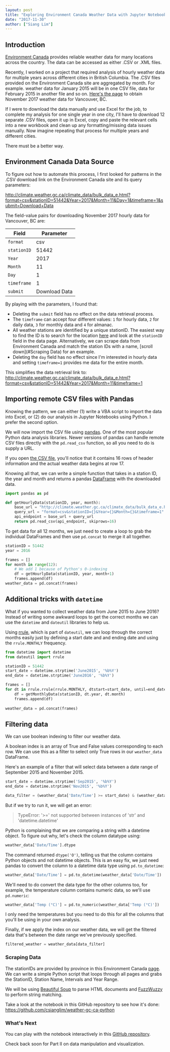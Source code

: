 ```yaml
---
layout: post
title: "Exploring Environment Canada Weather Data with Jupyter Notebooks, Part I: Data Extraction & Cleaning"
date: "2017-11-30"
author: ["Siang Lim"]
---
```


## Introduction
[Environment Canada](http://climate.weather.gc.ca/) provides reliable weather data for many locations across the country. The data can be accessed as either .CSV or .XML files.

Recently, I worked on a project that required analysis of hourly weather data for multiple years across different cities in British Columbia. The .CSV files provided on the Environment Canada site are aggregated by month. For example. weather data for January 2015 will be in one CSV file, data for February 2015 in another file and so on. [Here's the page](http://climate.weather.gc.ca/climate_data/hourly_data_e.html?hlyRange=2013-06-11%7C2017-11-29&dlyRange=2013-06-13%7C2017-11-29&mlyRange=%7C&StationID=51442&Prov=BC&urlExtension=_e.html&searchType=stnName&optLimit=yearRange&StartYear=1840&EndYear=2017&selRowPerPage=25&Line=39&searchMethod=contains&txtStationName=vancouver&timeframe=1&Year=2017&Month=11&Day=1#) to obtain November 2017 weather data for Vancouver, BC.

If I were to download the data manually and use Excel for the job, to complete my analysis for one single year in one city, I'll have to download 12 separate .CSV files, open it up in Excel, copy and paste the relevant cells into a new workbook and clean up any formatting/missing data issues manually. Now imagine repeating that process for multiple years and different cities.

There must be a better way.

## Environment Canada Data Source
To figure out how to automate this process, I first looked for patterns in the .CSV download link on the Environment Canada site and its query parameters:

http://climate.weather.gc.ca/climate_data/bulk_data_e.html?format=csv&stationID=51442&Year=2017&Month=11&Day=1&timeframe=1&submit=Download+Data

The field-value pairs for downloading November 2017 hourly data for Vancouver, BC are:

| Field     | Parameter |
|-----------|-----------|
| `format`    | csv       |
| `stationID` | 51442     |
| `Year`      | 2017      |
| `Month`     | 11        |
| `Day`       | 1         |
| `timeframe` | 1         |
| `submit`    | Download Data |

By playing with the parameters, I found that:

- Deleting the `submit` field has no effect on the data retrieval process. 
- The `timeframe` can accept four different values: `1` for hourly data, `2` for daily data, `3` for monthly data and `4` for almanac.
- All weather stations are identified by a unique stationID. The easiest way to find the ID is to search for the location [here](http://climate.weather.gc.ca/historical_data/search_historic_data_e.html) and look at the `stationID` field in the data page. Alternatively, we can scrape data from Environment Canada and match the station IDs with a name, [scroll down](#Scraping Data) for an example.
- Deleting the `day` field has no effect since I'm interested in hourly data and setting `timeframe=1` provides me data for the entire month.
 
 This simplifies the data retrieval link to:
 http://climate.weather.gc.ca/climate_data/bulk_data_e.html?format=csv&stationID=51442&Year=2017&Month=11&timeframe=1

## Importing remote CSV files with Pandas
Knowing the pattern, we can either (1) write a VBA script to import the data into Excel, or (2) do our analysis in Jupyter Notebooks using Python. I prefer the second option.

We will now import the CSV file using [pandas](http://pandas.pydata.org/). One of the most popular Python data analysis libraries. Newer versions of pandas can handle remote CSV files directly with the `pd.read_csv` function, so all you need to do is supply a URL.

If you open [the CSV file](http://climate.weather.gc.ca/climate_data/bulk_data_e.html?format=csv&stationID=51442&Year=2017&Month=11&timeframe=1), you'll notice that it contains 16 rows of header information and the actual weather data begins at row 17.

Knowing all that, we can write a simple function that takes in a station ID, the year and month and returns a pandas [DataFrame](https://pandas.pydata.org/pandas-docs/stable/dsintro.html) with the downloaded data.


```python
import pandas as pd

def getHourlyData(stationID, year, month):
    base_url = "http://climate.weather.gc.ca/climate_data/bulk_data_e.html?"
    query_url = "format=csv&stationID={}&Year={}&Month={}&timeframe=1".format(stationID, year, month)
    api_endpoint = base_url + query_url
    return pd.read_csv(api_endpoint, skiprows=16)
```

To get data for all 12 months, we just need to create a loop to grab the individual DataFrames and then use `pd.concat` to merge it all together.

```python
stationID = 51442
year = 2016

frames = []
for month in range(12):
	# We add 1 because of Python's 0-indexing
	df = getHourlyData(stationID, year, month+1) 
	frames.append(df)
weather_data = pd.concat(frames)
```

## Additional tricks with `datetime`
What if you wanted to collect weather data from June 2015 to June 2016? Instead of writing some awkward loops to get the correct months we can use the `datetime` and `dateutil` libraries to help us.

Using [rrule](http://dateutil.readthedocs.io/en/stable/rrule.html), which is part of `dateutil`, we can loop through the correct months easily just by defining a start date and and ending date and using the `rrule.MONTHLY` frequency.

```python
from datetime import datetime
from dateutil import rrule

stationID = 51442
start_date = datetime.strptime('June2015', '%b%Y')
end_date = datetime.strptime('June2016', '%b%Y')

frames = []
for dt in rrule.rrule(rrule.MONTHLY, dtstart=start_date, until=end_date):
    df = getMonthlyData(stationID, dt.year, dt.month)
    frames.append(df)
    
weather_data = pd.concat(frames)
```

## Filtering data

We can use boolean indexing to filter our weather data. 

A boolean index is an array of True and False values corresponding to each row. We can use this as a filter to select only True rows in our `weather_data` DataFrame.

Here's an example of a filter that will select data between a date range of September 2015 and November 2015.

```python
start_date = datetime.strptime('Sep2015', '%b%Y')
end_date = datetime.strptime('Nov2015', '%b%Y')

data_filter = (weather_data['Date/Time'] >= start_date) & (weather_data['Date/Time'] <= end_date)
```

But if we try to run it, we will get an error:

> TypeError: '>=' not supported between instances of 'str' and 'datetime.datetime'

Python is complaining that we are comparing a string with a datetime object. To figure out why, let's check the column datatype using:

```python
weather_data['Date/Time'].dtype
```

The command returned `dtype('O')`, telling us that the column contains Python objects and not datetime objects. This is an easy fix, we just need pandas to convert the column to a datetime data type using `pd.to_datetime`:

```python
weather_data['Date/Time'] = pd.to_datetime(weather_data['Date/Time'])
```
We'll need to do convert the data type for the other columns too, for example, the temperature column contains numeric data, so we'll use `pd.numeric`:

```python
weather_data['Temp (°C)'] = pd.to_numeric(weather_data['Temp (°C)'])
```

I only need the temperatures but you need to do this for all the columns that you'll be using in your own analysis.

Finally, if we apply the index on our weather data, we will get the filtered data that's between the date range we've previously specified.

```python
filtered_weather = weather_data[data_filter]
```

### Scraping Data
The stationIDs are provided by province in this Environment Canada [page](http://climate.weather.gc.ca/historical_data/search_historic_data_e.html). We can write a simple Python script that loops through all pages and grabs the StationID, Station Name, Intervals and Year Range.

We will be using [Beautiful Soup](https://www.crummy.com/software/BeautifulSoup/) to parse HTML documents and [FuzzWuzzy](https://github.com/seatgeek/fuzzywuzzy) to perform string matching.

Take a look at the notebook in this GitHub repository to see how it's done: https://github.com/csianglim/weather-gc-ca-python

### What's Next
You can play with the notebook interactively in this [GitHub repository](https://github.com/csianglim/weather-gc-ca-python). 

Check back soon for Part II on data manipulation and visualization.
